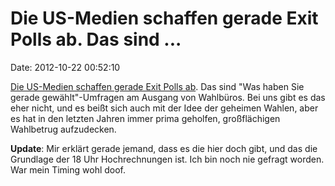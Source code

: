 Die US-Medien schaffen gerade Exit Polls ab. Das sind \...
==========================================================

Date: 2012-10-22 00:52:10

[Die US-Medien schaffen gerade Exit Polls
ab](http://truth-out.org/news/item/12213-americas-media-just-made-vote-rigging-easier).
Das sind \"Was haben Sie gerade gewählt\"-Umfragen am Ausgang von
Wahlbüros. Bei uns gibt es das eher nicht, und es beißt sich auch mit
der Idee der geheimen Wahlen, aber es hat in den letzten Jahren immer
prima geholfen, großflächigen Wahlbetrug aufzudecken.

**Update**: Mir erklärt gerade jemand, dass es die hier doch gibt, und
das die Grundlage der 18 Uhr Hochrechnungen ist. Ich bin noch nie
gefragt worden. War mein Timing wohl doof.
